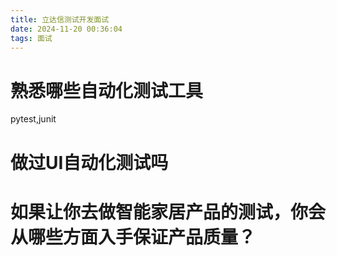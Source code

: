 ```yaml
---
title: 立达信测试开发面试
date: 2024-11-20 00:36:04
tags: 面试
---
```


# 熟悉哪些自动化测试工具

pytest,junit

# 做过UI自动化测试吗

# 如果让你去做智能家居产品的测试，你会从哪些方面入手保证产品质量？

